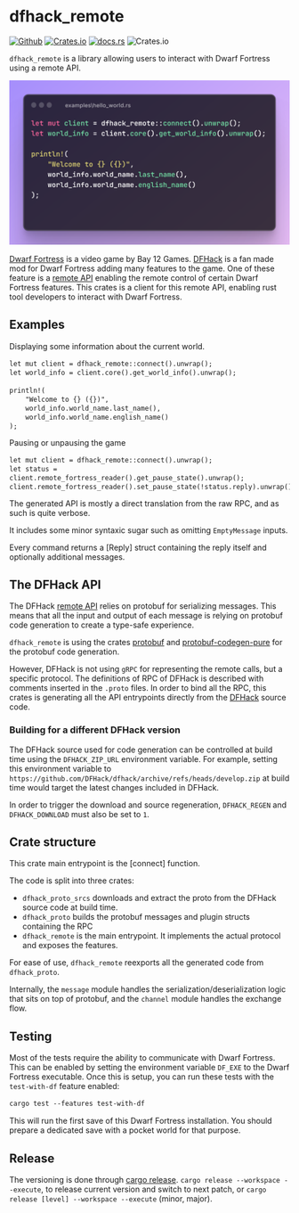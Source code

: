 # dfhack_remote

[![Github](https://img.shields.io/badge/github-plule%2Fdfhack--remote-8da0cb?style=flat-square)](https://github.com/plule/dfhack-remote)
[![Crates.io](https://img.shields.io/crates/v/dfhack-remote?style=flat-square)](https://crates.io/crates/dfhack-remote)
[![docs.rs](https://img.shields.io/docsrs/dfhack-remote?style=flat-square)](https://docs.rs/dfhack-remote)
![Crates.io](https://img.shields.io/crates/l/dfhack-remote?style=flat-square)


`dfhack_remote` is a library allowing users to interact with Dwarf Fortress using a remote API.

![dfhack-remote](images/dfhack-remote.png)

[Dwarf Fortress] is a video game by Bay 12 Games.
[DFHack] is a fan made mod for Dwarf Fortress adding many
features to the game.
One of these feature is a [remote API] enabling
the remote control of certain Dwarf Fortress features.
This crates is a client for this remote API, enabling rust tool developers to
interact with Dwarf Fortress.

## Examples

Displaying some information about the current world.

```no_run
let mut client = dfhack_remote::connect().unwrap();
let world_info = client.core().get_world_info().unwrap();

println!(
    "Welcome to {} ({})",
    world_info.world_name.last_name(),
    world_info.world_name.english_name()
);
```

Pausing or unpausing the game
``` no_run
let mut client = dfhack_remote::connect().unwrap();
let status = client.remote_fortress_reader().get_pause_state().unwrap();
client.remote_fortress_reader().set_pause_state(!status.reply).unwrap();
```

The generated API is mostly a direct translation from the raw RPC,
and as such is quite verbose.

It includes some minor syntaxic sugar such as omitting `EmptyMessage` inputs.

Every command returns a [Reply] struct containing the reply itself and optionally
additional messages.

## The DFHack API

The DFHack [remote API] relies on protobuf for serializing messages.
This means that all the input and output of each message is relying on protobuf code generation to create
a type-safe experience.

`dfhack_remote` is using the crates [protobuf] and [protobuf-codegen-pure] for the protobuf code generation.

However, DFHack is not using `gRPC` for representing the remote calls, but a specific protocol.
The definitions of RPC of DFHack is described with comments inserted in the `.proto` files. In order
to bind all the RPC, this crates is generating all the API entrypoints directly from the [DFHack] source code.

### Building for a different DFHack version

The DFHack source used for code generation can be controlled at build time using the `DFHACK_ZIP_URL`
environment variable. For example, setting this environment variable to `https://github.com/DFHack/dfhack/archive/refs/heads/develop.zip`
at build time would target the latest changes included in DFHack.

In order to trigger the download and source regeneration, `DFHACK_REGEN` and `DFHACK_DOWNLOAD` must also be set to `1`.


## Crate structure

This crate main entrypoint is the [connect] function.

The code is split into three crates:

- `dfhack_proto_srcs` downloads and extract the proto from the DFHack source code at build time.
- `dfhack_proto` builds the protobuf messages and plugin structs containing the RPC
- `dfhack_remote` is the main entrypoint. It implements the actual protocol and exposes the features.

For ease of use, `dfhack_remote` reexports all the generated code from `dfhack_proto`.

Internally, the `message` module handles the serialization/deserialization logic that sits on top of protobuf,
and the `channel` module handles the exchange flow.

## Testing

Most of the tests require the ability to communicate with Dwarf Fortress.
This can be enabled by setting the environment variable `DF_EXE` to the Dwarf Fortress executable.
Once this is setup, you can run these tests with the `test-with-df` feature enabled:

```txt
cargo test --features test-with-df
```

This will run the first save of this Dwarf Fortress installation. You should prepare a dedicated save with a pocket world for that purpose.

## Release

The versioning is done through [cargo release]. `cargo release --workspace --execute`, to release current version
and switch to next patch, or `cargo release [level] --workspace --execute` (minor, major).


[Dwarf Fortress]: http://www.bay12games.com/dwarves/
[DFHack]: https://docs.dfhack.org/en/stable/
[remote API]: https://docs.dfhack.org/en/stable/docs/Remote.html
[protobuf]: https://crates.io/crates/protobuf
[protobuf-codegen-pure]: https://crates.io/crates/protobuf-codegen-pure
[cargo release]: https://github.com/crate-ci/cargo-release